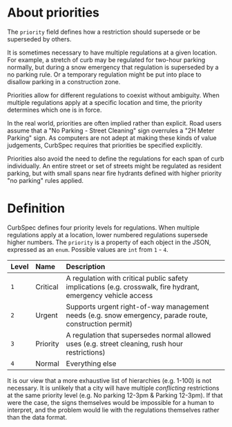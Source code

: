 # About priorities

The `priority` field defines how a restriction should supersede or be superseded by others.

It is sometimes necessary to have multiple regulations at a given location. For example, a stretch of curb may be regulated for two-hour parking normally, but during a snow emergency that regulation is superseded by a no parking rule. Or a temporary regulation might be put into place to disallow parking in a construction zone.

Priorities allow for different regulations to coexist without ambiguity. When multiple regulations apply at a specific location and time, the priority determines which one is in force.

In the real world, priorities are often implied rather than explicit. Road users assume that a "No Parking - Street Cleaning" sign overrules a "2H Meter Parking" sign. As computers are not adept at making these kinds of value judgements, CurbSpec requires that priorities be specified explicitly.

Priorities also avoid the need to define the regulations for each span of curb individually. An entire street or set of streets might be regulated as resident parking, but with small spans near fire hydrants defined with higher priority "no parking" rules applied.

# Definition
CurbSpec defines four priority levels for regulations. When multiple regulations apply at a location, lower numbered regulations supersede higher numbers. The `priority` is a property of each object in the JSON, expressed as an `enum`. Possible values are `int` from `1` - `4`.

| Level | Name | Description |
| :--- | :--- | :--- |
| `1` | Critical | A regulation with critical public safety implications (e.g. crosswalk, fire hydrant, emergency vehicle access
| `2` | Urgent | Supports urgent right-of-way management needs (e.g. snow emergency, parade route, construction permit)
| `3` | Priority | A regulation that supersedes normal allowed uses (e.g. street cleaning, rush hour restrictions) |
| `4` | Normal | Everything else |

It is our view that a more exhaustive list of hierarchies (e.g. 1-100) is not necessary. It is unlikely that a city will have multiple _conflicting_ restrictions at the same priority level (e.g. No parking 12-3pm & Parking 12-3pm). If that were the case, the signs themselves would be impossible for a human to interpret, and the problem would lie with the regulations themselves rather than the data format.
